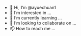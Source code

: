 - 👋 Hi, I’m @ayuechuan1
- 👀 I’m interested in ...
- 🌱 I’m currently learning ...
- 💞️ I’m looking to collaborate on ...
- 📫 How to reach me ...

<!---
ayuechuan1/ayuechuan1 is a ✨ special ✨ repository because its `README.md` (this file) appears on your GitHub profile.
You can click the Preview link to take a look at your changes.
changed this page
--->

